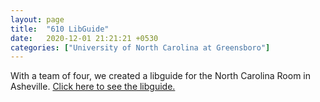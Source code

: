 ```yaml
---
layout: page
title:  "610 LibGuide"
date:   2020-12-01 21:21:21 +0530
categories: ["University of North Carolina at Greensboro"]
---
```


With a team of four, we created a libguide for the North Carolina Room in Asheville.
[Click here to see the libguide.]( https://uncg-lis.libguides.com/PackNCRoom/Home)
